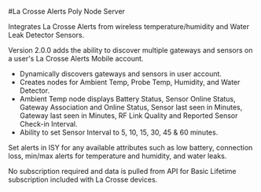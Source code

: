 #La Crosse Alerts Poly Node Server

Integrates La Crosse Alerts from wireless temperature/humidity and Water Leak Detector Sensors.

Version 2.0.0 adds the ability to discover multiple gateways and sensors on a user's La Crosse Alerts Mobile account.
- Dynamically discovers gateways and sensors in user account.
- Creates nodes for Ambient Temp, Probe Temp, Humidity, and Water Detector.
- Ambient Temp node displays Battery Status, Sensor Online Status, Gateway Association and Online Status, Sensor last seen in Minutes, Gateway last seen in Minutes, RF Link Quality and Reported Sensor Check-in Interval.
- Ability to set Sensor Interval to 5, 10, 15, 30, 45 & 60 minutes.

Set alerts in ISY for any available attributes such as low battery, connection loss, min/max alerts for temperature and humidity, and water leaks.

No subscription required and data is pulled from API for Basic Lifetime subscription included with La Crosse devices.
